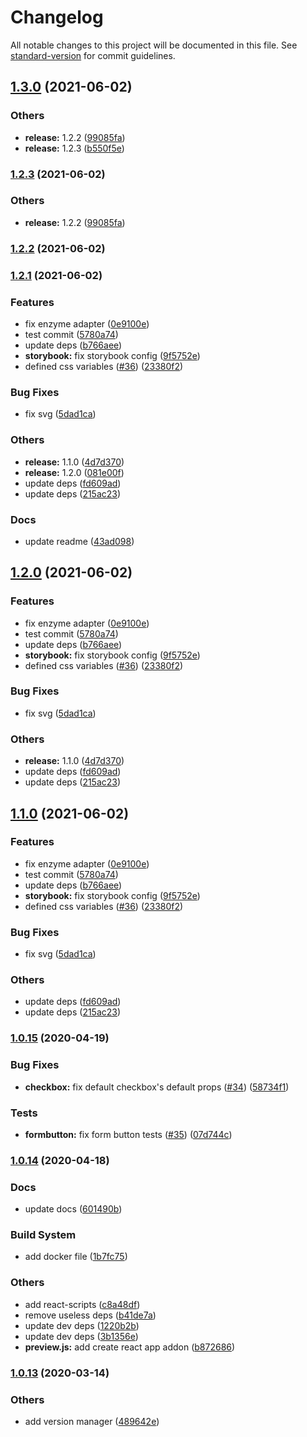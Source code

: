 # Changelog

All notable changes to this project will be documented in this file. See [standard-version](https://github.com/conventional-changelog/standard-version) for commit guidelines.

## [1.3.0](https://github.com/wearepush/push-ui/compare/v1.2.1...v1.3.0) (2021-06-02)


### Others

* **release:** 1.2.2 ([99085fa](https://github.com/wearepush/push-ui/commit/99085fa417a3957af30482375dfba0c0383d674a))
* **release:** 1.2.3 ([b550f5e](https://github.com/wearepush/push-ui/commit/b550f5ee152f706adf89faa373f24e3b0ab8a696))

### [1.2.3](https://github.com/wearepush/push-ui/compare/v1.2.1...v1.2.3) (2021-06-02)


### Others

* **release:** 1.2.2 ([99085fa](https://github.com/wearepush/push-ui/commit/99085fa417a3957af30482375dfba0c0383d674a))

### [1.2.2](https://github.com/wearepush/push-ui/compare/v1.2.1...v1.2.2) (2021-06-02)

### [1.2.1](https://github.com/wearepush/push-ui/compare/v1.0.15...v1.2.1) (2021-06-02)


### Features

* fix enzyme adapter ([0e9100e](https://github.com/wearepush/push-ui/commit/0e9100e5808fee5f9f7ea9dc18ae3f56d3322ba5))
* test commit ([5780a74](https://github.com/wearepush/push-ui/commit/5780a74b5d7e5fcac24532550cde64835ad9c5dd))
* update deps ([b766aee](https://github.com/wearepush/push-ui/commit/b766aee248f742454581110838052fad633f6330))
* **storybook:** fix storybook config ([9f5752e](https://github.com/wearepush/push-ui/commit/9f5752e6bcaa81b57dd6ef98ad9ccbd573b7f67e))
* defined css variables ([#36](https://github.com/wearepush/push-ui/issues/36)) ([23380f2](https://github.com/wearepush/push-ui/commit/23380f2c28bb9295e2e9cd9b8dd0ab9c5a4ea389))


### Bug Fixes

* fix svg ([5dad1ca](https://github.com/wearepush/push-ui/commit/5dad1ca8d9d4da564a9501d872924cf1f9786ab3))


### Others

* **release:** 1.1.0 ([4d7d370](https://github.com/wearepush/push-ui/commit/4d7d370b6d44e97c8ed5fbf6d4eaf08fe34780d9))
* **release:** 1.2.0 ([081e00f](https://github.com/wearepush/push-ui/commit/081e00f63ff3d4f52e306df112f943c1da9b65f6))
* update deps ([fd609ad](https://github.com/wearepush/push-ui/commit/fd609ad96323833d6c26e0d4921a8606f5fe9809))
* update deps ([215ac23](https://github.com/wearepush/push-ui/commit/215ac2391b1d1511bf26b8bb7749cbdd3b1b63ae))


### Docs

* update readme ([43ad098](https://github.com/wearepush/push-ui/commit/43ad0981999445bec08921b071c475139105e799))

## [1.2.0](https://github.com/wearepush/push-ui/compare/v1.0.15...v1.2.0) (2021-06-02)


### Features

* fix enzyme adapter ([0e9100e](https://github.com/wearepush/push-ui/commit/0e9100e5808fee5f9f7ea9dc18ae3f56d3322ba5))
* test commit ([5780a74](https://github.com/wearepush/push-ui/commit/5780a74b5d7e5fcac24532550cde64835ad9c5dd))
* update deps ([b766aee](https://github.com/wearepush/push-ui/commit/b766aee248f742454581110838052fad633f6330))
* **storybook:** fix storybook config ([9f5752e](https://github.com/wearepush/push-ui/commit/9f5752e6bcaa81b57dd6ef98ad9ccbd573b7f67e))
* defined css variables ([#36](https://github.com/wearepush/push-ui/issues/36)) ([23380f2](https://github.com/wearepush/push-ui/commit/23380f2c28bb9295e2e9cd9b8dd0ab9c5a4ea389))


### Bug Fixes

* fix svg ([5dad1ca](https://github.com/wearepush/push-ui/commit/5dad1ca8d9d4da564a9501d872924cf1f9786ab3))


### Others

* **release:** 1.1.0 ([4d7d370](https://github.com/wearepush/push-ui/commit/4d7d370b6d44e97c8ed5fbf6d4eaf08fe34780d9))
* update deps ([fd609ad](https://github.com/wearepush/push-ui/commit/fd609ad96323833d6c26e0d4921a8606f5fe9809))
* update deps ([215ac23](https://github.com/wearepush/push-ui/commit/215ac2391b1d1511bf26b8bb7749cbdd3b1b63ae))

## [1.1.0](https://github.com/wearepush/push-ui/compare/v1.0.15...v1.1.0) (2021-06-02)


### Features

* fix enzyme adapter ([0e9100e](https://github.com/wearepush/push-ui/commit/0e9100e5808fee5f9f7ea9dc18ae3f56d3322ba5))
* test commit ([5780a74](https://github.com/wearepush/push-ui/commit/5780a74b5d7e5fcac24532550cde64835ad9c5dd))
* update deps ([b766aee](https://github.com/wearepush/push-ui/commit/b766aee248f742454581110838052fad633f6330))
* **storybook:** fix storybook config ([9f5752e](https://github.com/wearepush/push-ui/commit/9f5752e6bcaa81b57dd6ef98ad9ccbd573b7f67e))
* defined css variables ([#36](https://github.com/wearepush/push-ui/issues/36)) ([23380f2](https://github.com/wearepush/push-ui/commit/23380f2c28bb9295e2e9cd9b8dd0ab9c5a4ea389))


### Bug Fixes

* fix svg ([5dad1ca](https://github.com/wearepush/push-ui/commit/5dad1ca8d9d4da564a9501d872924cf1f9786ab3))


### Others

* update deps ([fd609ad](https://github.com/wearepush/push-ui/commit/fd609ad96323833d6c26e0d4921a8606f5fe9809))
* update deps ([215ac23](https://github.com/wearepush/push-ui/commit/215ac2391b1d1511bf26b8bb7749cbdd3b1b63ae))

### [1.0.15](https://github.com/wearepush/push-ui/compare/v1.0.14...v1.0.15) (2020-04-19)


### Bug Fixes

* **checkbox:** fix default checkbox's default props ([#34](https://github.com/wearepush/push-ui/issues/34)) ([58734f1](https://github.com/wearepush/push-ui/commit/58734f1a03fcd4e4f6990499da367abde7de72a6))


### Tests

* **formbutton:** fix form button tests ([#35](https://github.com/wearepush/push-ui/issues/35)) ([07d744c](https://github.com/wearepush/push-ui/commit/07d744cb13131fd6c328ddd1c52e65de1be7ae28))

### [1.0.14](https://github.com/wearepush/push-ui/compare/v1.0.13...v1.0.14) (2020-04-18)


### Docs

* update docs ([601490b](https://github.com/wearepush/push-ui/commit/601490bd2b5bd5c918d23569ea376d35e497aca0))


### Build System

* add docker file ([1b7fc75](https://github.com/wearepush/push-ui/commit/1b7fc751098cef82095d5e35b97f9fd3c28d88e2))


### Others

* add react-scripts ([c8a48df](https://github.com/wearepush/push-ui/commit/c8a48dfe80bdb79ae5bc59175ec3fbd9b74a4bbb))
* remove useless deps ([b41de7a](https://github.com/wearepush/push-ui/commit/b41de7aac3bcf0e3d075aeef724fdd66f998c5b3))
* update dev deps ([1220b2b](https://github.com/wearepush/push-ui/commit/1220b2b0aa8cddd7325b42e926f93a7eda8ab5cd))
* update dev deps ([3b1356e](https://github.com/wearepush/push-ui/commit/3b1356eee52d6c70735e091101281c9a347ab90f))
* **preview.js:** add create react app addon ([b872686](https://github.com/wearepush/push-ui/commit/b87268605b254eedd372fa92043f7fd4ca675540))

### [1.0.13](https://github.com/wearepush/push-ui/compare/v1.0.12...v1.0.13) (2020-03-14)


### Others

* add version manager ([489642e](https://github.com/wearepush/push-ui/commit/489642ef0e55a28dc8225855399c5262af16a8f3))

